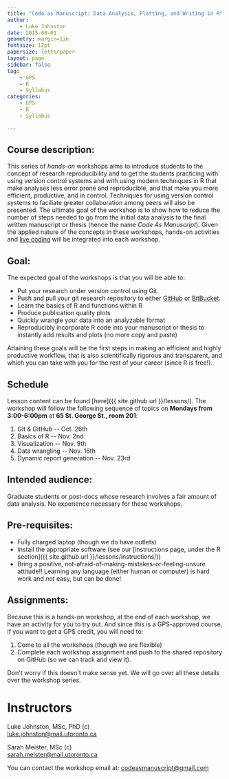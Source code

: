 ```yaml
---
title: "Code as Manuscript: Data Analysis, Plotting, and Writing in R"
author:
    - Luke Johnston
date: 2015-09-01
geometry: margin=1in
fontsize: 12pt
papersize: letterpaper
layout: page
sidebar: false
tag:
    - GPS
    - R
    - Syllabus
categories:
    - GPS
    - R
    - Syllabus

---
```


## Course description: ##

This series of *hands-on* workshops aims to introduce students to the
concept of research reproducibility and to get the students practicing
with using version control systems and with using modern techniques in
R that make analyses less error prone and reproducible, and that make
you more efficient, productive, and in control.  Techniques for using
version control systems to faciliate greater collaboration among peers
will also be presented.  The ultimate goal of the workshop is to show
how to reduce the number of steps needed to go from the initial data
analysis to the final written manuscript or thesis (hence the name
*Code As Manuscript*).  Given the applied nature of the concepts in
these workshops, hands-on activities and
[live coding](http://en.wikipedia.org/wiki/Live_coding) will be
integrated into each workshop.

## Goal: ##

The expected goal of the workshops is that you will be able to:

* Put your research under version control using Git.
* Push and pull your git research repository to either
  [GitHub](https://github.com/) or
  [BitBucket](https://bitbucket.org/).
* Learn the basics of R and functions within R
* Produce publication quality plots
* Quickly wrangle your data into an analyzable format
* Reproducibly incorporate R code into your manuscript or thesis to
  instantly add results and plots (no more copy and paste)

Attaining these goals will be the first steps in making an efficient
and highly productive workflow, that is also scientifically rigorous
and transparent, and which you can take with you for the rest of your
career (since R is free!).

## Schedule ##

Lesson content can be found [here]({{ site.github.url }}/lessons/).  The workshop will
follow the following sequence of topics on **Mondays from 3:00-6:00pm** at **65
St. George St., room 201**:

1. Git & GitHub -- Oct. 26th
2. Basics of R -- Nov. 2nd
3. Visualization -- Nov. 9th
4. Data wrangling -- Nov. 16th
5. Dynamic report generation -- Nov. 23rd

## Intended audience: ##

Graduate students or post-docs whose research involves a fair amount
of data analysis.  No experience necessary for these workshops.

## Pre-requisites: ##

* Fully charged laptop (though we do have outlets)
* Install the appropriate software (see our
  [instructions page, under the R section]({{ site.github.url }}/lessons/instructions/))
* Bring a positive, not-afraid-of-making-mistakes-or-feeling-unsure
  attitude!!  Learning any language (either human or computer) is
  hard work and *not* easy, but can be done!

## Assignments: ##

Because this is a hands-on workshop, at the end of each workshop, we
have an activity for you to try out.  And since this is a GPS-approved
course, if you want to get a GPS credit, you will need to:

1. Come to all the workshops (though we are flexible)
2. Complete each workshop assignment and push to the shared repository
   on GitHub (so we can track and view it).

Don't worry if this doesn't make sense yet.  We will go over all these
details over the workshop series.

# Instructors #

Luke Johnston, MSc, PhD (c)  
luke.johnston@mail.utoronto.ca

Sarah Meister, MSc (c)  
sarah.meister@mail.utoronto.ca

You can contact the workshop email at: codeasmanuscript@gmail.com

